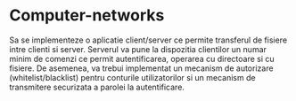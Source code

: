 # Computer-networks

Sa se implementeze o aplicatie client/server ce permite transferul de fisiere intre clienti si server. Serverul va pune la dispozitia clientilor un numar minim de comenzi ce permit autentificarea, operarea cu directoare si cu fisiere. De asemenea, va trebui implementat un mecanism de autorizare (whitelist/blacklist) pentru conturile utilizatorilor si un mecanism de transmitere securizata a parolei la autentificare.
